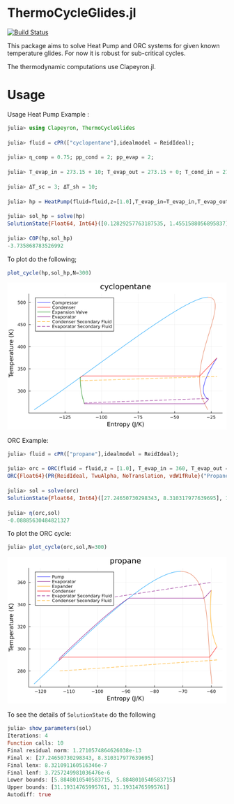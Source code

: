 # ThermoCycleGlides.jl

[![Build Status](https://github.com/Sush1090/ThermoCycleGlides.jl/actions/workflows/CI.yml/badge.svg?branch=main)](https://github.com/Sush1090/ThermoCycleGlides.jl/actions/workflows/CI.yml?query=branch%3Amain)

This package aims to solve Heat Pump and ORC systems for given known temperature glides. For now it is robust for sub-critical cycles. 

The thermodynamic computations use Clapeyron.jl. 

# Usage
Usage Heat Pump Example :

```julia
julia> using Clapeyron, ThermoCycleGlides

julia> fluid = cPR(["cyclopentane"],idealmodel = ReidIdeal);

julia> η_comp = 0.75; pp_cond = 2; pp_evap = 2;

julia> T_evap_in = 273.15 + 10; T_evap_out = 273.15 + 0; T_cond_in = 273.15 + 50;  T_cond_out = 273.15+60;

julia> ΔT_sc = 3; ΔT_sh = 10;

julia> hp = HeatPump(fluid=fluid,z=[1.0],T_evap_in=T_evap_in,T_evap_out = T_evap_out,T_cond_in = T_cond_in,T_cond_out=T_cond_out,η_comp=η_comp,pp_evap=pp_evap,pp_cond=pp_cond,ΔT_sc = ΔT_sc,ΔT_sh = ΔT_sh);

julia> sol_hp = solve(hp)
SolutionState{Float64, Int64}([0.12829257763187535, 1.4551588056895837], 16, 7, [0.0, 5.684341886080802e-14], [0.07660159441435545, 0.07660159441435545], [1.6566058479359296, 1.6566058479359296], true, 0, 2.5468671054250572e-15, 8.038873388460929e-14)
 
julia> COP(hp,sol_hp)
-3.735868783526992
```

To plot do the following;

```julia
plot_cycle(hp,sol_hp,N=300)
```

![HP_cyclopentane](Images/hp_cyclopentane.png)


ORC Example:

```julia
julia> fluid = cPR(["propane"],idealmodel = ReidIdeal);

julia> orc = ORC(fluid = fluid,z = [1.0], T_evap_in = 360, T_evap_out = 340, T_cond_in = 280, T_cond_out = 290, η_expander = 0.75, η_pump = 0.8, ΔT_sh = 7.0, ΔT_sc= 3.0, pp_evap = 3.0, pp_cond = 3)
ORC{Float64}(PR{ReidIdeal, TwuAlpha, NoTranslation, vdW1fRule}("Propane"), [1.0], 360.0, 340.0, 7.0, 280.0, 290.0, 3.0, 0.8, 0.75, 3.0, 3.0)

julia> sol = solve(orc)
SolutionState{Float64, Int64}([27.24650730298343, 8.310317977639695], 10, 4, [5.684341886080802e-14, -1.1368683772161603e-13], [5.8848010540583715, 5.8848010540583715], [31.19314765995761, 31.19314765995761], true, 0, 8.321091160516346e-7, 3.7257249981036476e-6)

julia> η(orc,sol)
-0.08885630484821327
```

To plot the ORC cycle: 

```julia
julia> plot_cycle(orc,sol,N=300)
```

![orc_propane](Images/orc_propane.png)

To see the details of `SolutionState` do the following

```julia
julia> show_parameters(sol)
Iterations: 4
Function calls: 10
Final residual norm: 1.2710574864626038e-13
Final x: [27.24650730298343, 8.310317977639695]
Final lenx: 8.321091160516346e-7
Final lenf: 3.7257249981036476e-6
Lower bounds: [5.8848010540583715, 5.8848010540583715]
Upper bounds: [31.19314765995761, 31.19314765995761]
Autodiff: true
```